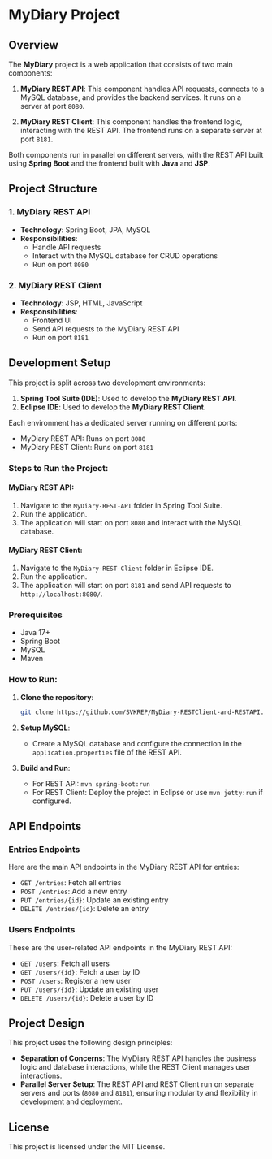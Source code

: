 # MyDiary Project

## Overview

The **MyDiary** project is a web application that consists of two main components:

1. **MyDiary REST API**: This component handles API requests, connects to a MySQL database, and provides the backend services. It runs on a server at port `8080`.
   
2. **MyDiary REST Client**: This component handles the frontend logic, interacting with the REST API. The frontend runs on a separate server at port `8181`.

Both components run in parallel on different servers, with the REST API built using **Spring Boot** and the frontend built with **Java** and **JSP**. 

## Project Structure

### 1. MyDiary REST API

- **Technology**: Spring Boot, JPA, MySQL
- **Responsibilities**:
    - Handle API requests
    - Interact with the MySQL database for CRUD operations
    - Run on port `8080`

### 2. MyDiary REST Client

- **Technology**: JSP, HTML, JavaScript
- **Responsibilities**:
    - Frontend UI
    - Send API requests to the MyDiary REST API
    - Run on port `8181`

## Development Setup

This project is split across two development environments:

1. **Spring Tool Suite (IDE)**: Used to develop the **MyDiary REST API**.
2. **Eclipse IDE**: Used to develop the **MyDiary REST Client**.

Each environment has a dedicated server running on different ports:
- MyDiary REST API: Runs on port `8080`
- MyDiary REST Client: Runs on port `8181`

### Steps to Run the Project:

#### MyDiary REST API:
1. Navigate to the `MyDiary-REST-API` folder in Spring Tool Suite.
2. Run the application.
3. The application will start on port `8080` and interact with the MySQL database.

#### MyDiary REST Client:
1. Navigate to the `MyDiary-REST-Client` folder in Eclipse IDE.
2. Run the application.
3. The application will start on port `8181` and send API requests to `http://localhost:8080/`.

### Prerequisites
- Java 17+
- Spring Boot
- MySQL
- Maven

### How to Run:
1. **Clone the repository**:
    ```bash
    git clone https://github.com/SVKREP/MyDiary-RESTClient-and-RESTAPI.git
    ```

2. **Setup MySQL**:
   - Create a MySQL database and configure the connection in the `application.properties` file of the REST API.

3. **Build and Run**:
   - For REST API: `mvn spring-boot:run`
   - For REST Client: Deploy the project in Eclipse or use `mvn jetty:run` if configured.

## API Endpoints

### Entries Endpoints

Here are the main API endpoints in the MyDiary REST API for entries:

- `GET /entries`: Fetch all entries
- `POST /entries`: Add a new entry
- `PUT /entries/{id}`: Update an existing entry
- `DELETE /entries/{id}`: Delete an entry

### Users Endpoints

These are the user-related API endpoints in the MyDiary REST API:

- `GET /users`: Fetch all users
- `GET /users/{id}`: Fetch a user by ID
- `POST /users`: Register a new user
- `PUT /users/{id}`: Update an existing user
- `DELETE /users/{id}`: Delete a user by ID

## Project Design

This project uses the following design principles:

- **Separation of Concerns**: The MyDiary REST API handles the business logic and database interactions, while the REST Client manages user interactions.
- **Parallel Server Setup**: The REST API and REST Client run on separate servers and ports (`8080` and `8181`), ensuring modularity and flexibility in development and deployment.

## License

This project is licensed under the MIT License.
